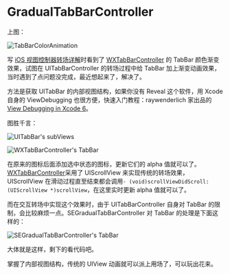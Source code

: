 # GradualTabBarController

上图：

![TabBarColorAnimation](https://github.com/seedante/GradualTabBarController/blob/master/Figure/TabBarColorAnimation.gif?raw=true)


写 [iOS 视图控制器转场详解](https://github.com/seedante/iOS-Note/wiki/ViewController-Transition)时看到了 [WXTabBarController](https://github.com/leichunfeng/WXTabBarController) 的 TabBar 颜色渐变效果，试图在 UITabBarController 的转场过程中给 TabBar 加上渐变动画效果，当时遇到了点问题没完成，最近想起来了，解决了。

方法是获取 UITabBar 的内部视图结构，如果你没有 Reveal 这个软件，用 Xcode 自身的 ViewDebugging 也很方便，快速入门教程：raywenderlich 家出品的 [View Debugging in Xcode 6](https://www.raywenderlich.com/98356/view-debugging-in-xcode-6)。

图胜千言：

![UITabBar's subViews](http://upload-images.jianshu.io/upload_images/37334-1373acddbd4605a1.png?imageMogr2/auto-orient/strip%7CimageView2/2/w/1240)

![WXTabBarController's TabBar](http://upload-images.jianshu.io/upload_images/37334-8cdd339a32376f07.png?imageMogr2/auto-orient/strip%7CimageView2/2/w/1240)

在原来的图标后面添加选中状态的图标，更新它们的 alpha 值就可以了。[WXTabBarController](https://github.com/leichunfeng/WXTabBarController)采用了 UIScrollView 来实现传统的转场效果，UIScrollView 在滑动过程直至结束都会调用`- (void)scrollViewDidScroll:(UIScrollView *)scrollView`，在这里实时更新 alpha 值就可以了。

而在交互转场中实现这个效果时，由于 UITabBarController 自身对 TabBar 的限制，会比较麻烦一点。SEGradualTabBarController 对 TabBar 的处理是下面这样的：

![SEGradualTabBarController's TabBar](http://upload-images.jianshu.io/upload_images/37334-5c17f3f722df8b12.png?imageMogr2/auto-orient/strip%7CimageView2/2/w/1240)

大体就是这样，剩下的看代码吧。

掌握了内部视图结构，传统的 UIView 动画就可以派上用场了，可以玩出花来。
